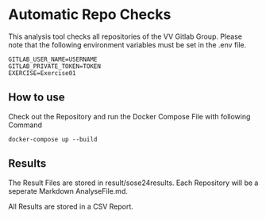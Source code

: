 # Automatic Repo Checks

This analysis tool checks all repositories of the VV Gitlab Group.
Please note that the following environment variables must be set in the .env file.
```
GITLAB_USER_NAME=USERNAME
GITLAB_PRIVATE_TOKEN=TOKEN
EXERCISE=Exercise01
```

## How to use
Check out the Repository and run the Docker Compose File with following Command
```
docker-compose up --build
```

## Results

The Result Files are stored in result/sose24results.
Each Repository will be a seperate Markdown AnalyseFile.md.

All Results are stored in a CSV Report.
